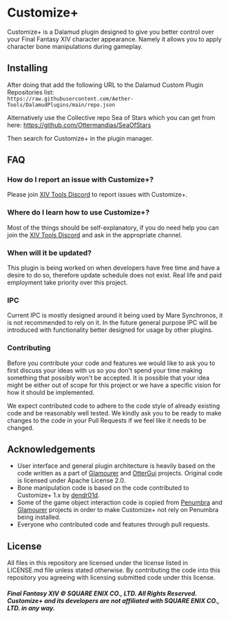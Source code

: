 # Customize+
Customize+ is a Dalamud plugin designed to give you better control over your Final Fantasy XIV character appearance. Namely it allows you to apply character bone manipulations during gameplay.

## Installing
After doing that add the following URL to the Dalamud Custom Plugin Repositories list:  
`https://raw.githubusercontent.com/Aether-Tools/DalamudPlugins/main/repo.json`

Alternatively use the Collective repo Sea of Stars which you can get from here:
https://github.com/Ottermandias/SeaOfStars

Then search for Customize+ in the plugin manager.

## FAQ

### How do I report an issue with Customize+?
Please join [XIV Tools Discord](https://discord.gg/KvGJCCnG8t) to report issues with Customize+.

### Where do I learn how to use Customize+?
Most of the things should be self-explanatory, if you do need help you can join the [XIV Tools Discord](https://discord.gg/KvGJCCnG8t) and ask in the appropriate channel.

### When will it be updated?
This plugin is being worked on when developers have free time and have a desire to do so, therefore update schedule does not exist. Real life and paid employment take priority over this project.

### IPC
Current IPC is mostly designed around it being used by Mare Synchronos, it is not recommended to rely on it. In the future general purpose IPC will be introduced with functionality better designed for usage by other plugins.

### Contributing
Before you contribute your code and features we would like to ask you to first discuss your ideas with us so you don't spend your time making something that possibly won't be accepted. It is possible that your idea might be either out of scope for this project or we have a specific vision for how it should be implemented.

We expect contributed code to adhere to the code style of already existing code and be reasonably well tested. We kindly ask you to be ready to make changes to the code in your Pull Requests if we feel like it needs to be changed.

## Acknowledgements
* User interface and general plugin architecture is heavily based on the code written as a part of [Glamourer](https://github.com/Ottermandias/Glamourer) and [OtterGui](https://github.com/Ottermandias/OtterGui/) projects. Original code is licensed under Apache License 2.0.
* Bone manipulation code is based on the code contributed to Customize+ 1.x by [dendr01d](https://github.com/dendr01d/).
* Some of the game object interaction code is copied from [Penumbra](https://github.com/xivdev/Penumbra) and [Glamourer](https://github.com/Ottermandias/Glamourer) projects in order to make Customize+ not rely on Penumbra being installed.
* Everyone who contributed code and features through pull requests.

## License
All files in this repository are licensed under the license listed in LICENSE.md file unless stated otherwise. By contributing the code into this repository you agreeing with licensing submitted code under this license.

##### Final Fantasy XIV © SQUARE ENIX CO., LTD. All Rights Reserved. Customize+ and its developers are not affiliated with SQUARE ENIX CO., LTD. in any way.